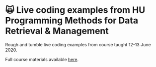 # 🙀 Live coding examples from HU Programming Methods for Data Retrieval & Management

Rough and tumble live coding examples from course taught 12-13 June 2020.

Full course materials available [here](https://brave-pasteur-c09ffa.netlify.app/).
